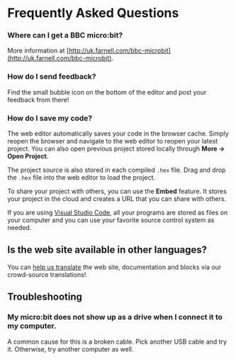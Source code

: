 # Frequently Asked Questions

### Where can I get a BBC micro:bit?

More information at [http://uk.farnell.com/bbc-microbit](http://uk.farnell.com/bbc-microbit).

### How do I send feedback?

Find the small bubble icon on the bottom of the editor and
post your feedback from there!

### How do I save my code?

The web editor automatically saves your code in the browser cache. Simply reopen the browser and navigate to the web editor 
to reopen your latest project. You can also open previous project stored locally through **More -> Open Project**.

The project source is also stored in each compiled ``.hex`` file. Drag and drop the ``.hex`` file into the web editor to load the project.

To share your project with others, you can use the **Embed** feature. It stores your project in the cloud and creates a URL that you can share with others.

If you are using [Visual Studio Code](/code), all your programs are stored as files on your computer and you can use your favorite source control system as needed.

## Is the web site available in other languages?

You can [help us translate](/translate) the web site, documentation and blocks via our crowd-source translations! 

## Troubleshooting

### My micro:bit does not show up as a drive when I connect it to my computer.

A common cause for this is a broken cable. Pick another USB cable and try it. Otherwise, try another computer as well.